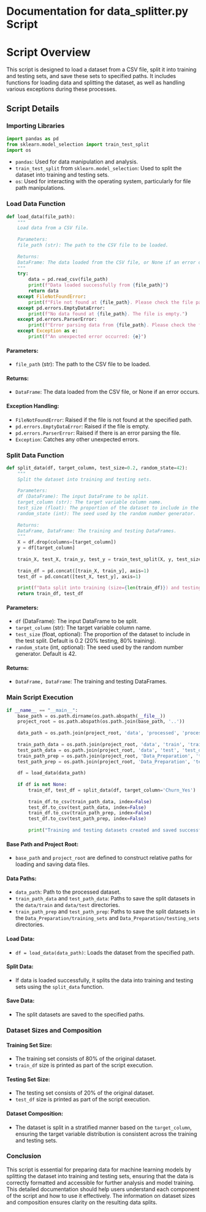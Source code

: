 # Documentation for data_splitter.py Script
# Script Overview

This script is designed to load a dataset from a CSV file, split it into training and testing sets, and save these sets to specified paths. It includes functions for loading data and splitting the dataset, as well as handling various exceptions during these processes.

## Script Details

### Importing Libraries

```python
import pandas as pd
from sklearn.model_selection import train_test_split
import os
```

- `pandas`: Used for data manipulation and analysis.
- `train_test_split` from `sklearn.model_selection`: Used to split the dataset into training and testing sets.
- `os`: Used for interacting with the operating system, particularly for file path manipulations.

### Load Data Function

```python
def load_data(file_path):
    """
    Load data from a CSV file.
    
    Parameters:
    file_path (str): The path to the CSV file to be loaded.
    
    Returns:
    DataFrame: The data loaded from the CSV file, or None if an error occurs.
    """
    try:
        data = pd.read_csv(file_path)
        print(f"Data loaded successfully from {file_path}")
        return data
    except FileNotFoundError:
        print(f"File not found at {file_path}. Please check the file path.")
    except pd.errors.EmptyDataError:
        print(f"No data found at {file_path}. The file is empty.")
    except pd.errors.ParserError:
        print(f"Error parsing data from {file_path}. Please check the file format.")
    except Exception as e:
        print(f"An unexpected error occurred: {e}")
```

#### Parameters:
- `file_path` (str): The path to the CSV file to be loaded.

#### Returns:
- `DataFrame`: The data loaded from the CSV file, or None if an error occurs.

#### Exception Handling:
- `FileNotFoundError`: Raised if the file is not found at the specified path.
- `pd.errors.EmptyDataError`: Raised if the file is empty.
- `pd.errors.ParserError`: Raised if there is an error parsing the file.
- `Exception`: Catches any other unexpected errors.

### Split Data Function

```python
def split_data(df, target_column, test_size=0.2, random_state=42):
    """
    Split the dataset into training and testing sets.
    
    Parameters:
    df (DataFrame): The input DataFrame to be split.
    target_column (str): The target variable column name.
    test_size (float): The proportion of the dataset to include in the test split. Default is 0.2 (20% testing, 80% training).
    random_state (int): The seed used by the random number generator.
    
    Returns:
    DataFrame, DataFrame: The training and testing DataFrames.
    """
    X = df.drop(columns=[target_column])
    y = df[target_column]
    
    train_X, test_X, train_y, test_y = train_test_split(X, y, test_size=test_size, random_state=random_state, stratify=y)
    
    train_df = pd.concat([train_X, train_y], axis=1)
    test_df = pd.concat([test_X, test_y], axis=1)
    
    print(f"Data split into training (size={len(train_df)}) and testing (size={len(test_df)}) sets.")
    return train_df, test_df
```

#### Parameters:
- `df` (DataFrame): The input DataFrame to be split.
- `target_column` (str): The target variable column name.
- `test_size` (float, optional): The proportion of the dataset to include in the test split. Default is 0.2 (20% testing, 80% training).
- `random_state` (int, optional): The seed used by the random number generator. Default is 42.

#### Returns:
- `DataFrame, DataFrame`: The training and testing DataFrames.

### Main Script Execution

```python
if __name__ == "__main__":
    base_path = os.path.dirname(os.path.abspath(__file__))
    project_root = os.path.abspath(os.path.join(base_path, '..'))
    
    data_path = os.path.join(project_root, 'data', 'processed', 'processed_dataset_with_features.csv')
    
    train_path_data = os.path.join(project_root, 'data', 'train', 'train_dataset.csv')
    test_path_data = os.path.join(project_root, 'data', 'test', 'test_dataset.csv')
    train_path_prep = os.path.join(project_root, 'Data_Preparation', 'training_sets', 'train_dataset.csv')
    test_path_prep = os.path.join(project_root, 'Data_Preparation', 'testing_sets', 'test_dataset.csv')
    
    df = load_data(data_path)
    
    if df is not None:
        train_df, test_df = split_data(df, target_column='Churn_Yes')
        
        train_df.to_csv(train_path_data, index=False)
        test_df.to_csv(test_path_data, index=False)
        train_df.to_csv(train_path_prep, index=False)
        test_df.to_csv(test_path_prep, index=False)
        
        print("Training and testing datasets created and saved successfully.")
```

#### Base Path and Project Root:
- `base_path` and `project_root` are defined to construct relative paths for loading and saving data files.

#### Data Paths:
- `data_path`: Path to the processed dataset.
- `train_path_data` and `test_path_data`: Paths to save the split datasets in the `data/train` and `data/test` directories.
- `train_path_prep` and `test_path_prep`: Paths to save the split datasets in the `Data_Preparation/training_sets` and `Data_Preparation/testing_sets` directories.

#### Load Data:
- `df = load_data(data_path)`: Loads the dataset from the specified path.

#### Split Data:
- If data is loaded successfully, it splits the data into training and testing sets using the `split_data` function.

#### Save Data:
- The split datasets are saved to the specified paths.

### Dataset Sizes and Composition

#### Training Set Size:
- The training set consists of 80% of the original dataset.
- `train_df` size is printed as part of the script execution.

#### Testing Set Size:
- The testing set consists of 20% of the original dataset.
- `test_df` size is printed as part of the script execution.

#### Dataset Composition:
- The dataset is split in a stratified manner based on the `target_column`, ensuring the target variable distribution is consistent across the training and testing sets.

### Conclusion

This script is essential for preparing data for machine learning models by splitting the dataset into training and testing sets, ensuring that the data is correctly formatted and accessible for further analysis and model training. This detailed documentation should help users understand each component of the script and how to use it effectively. The information on dataset sizes and composition ensures clarity on the resulting data splits.